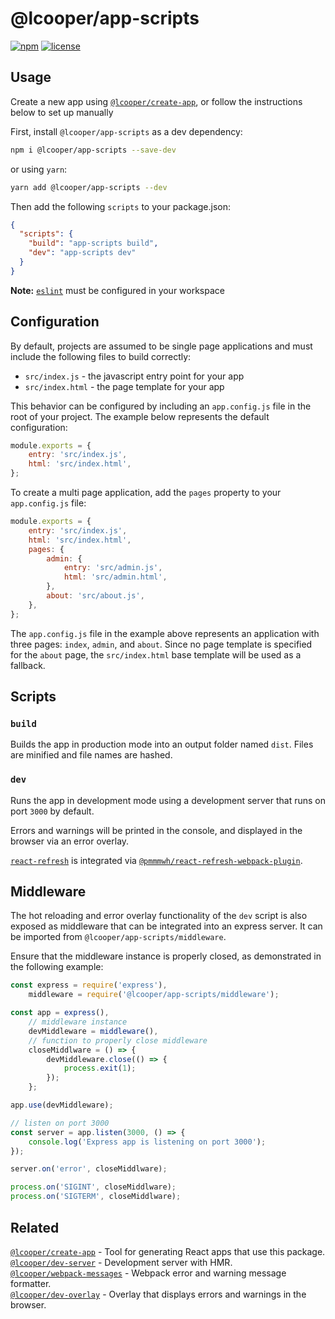 # @lcooper/app-scripts

[![npm][npm-badge]][npm-link]
[![license][license-badge]][license-link]

## Usage

Create a new app using [`@lcooper/create-app`](https://www.npmjs.com/package/@lcooper/create-app), or follow the instructions below to set up manually

First, install `@lcooper/app-scripts` as a dev dependency:

```bash
npm i @lcooper/app-scripts --save-dev
```

or using `yarn`:

```bash
yarn add @lcooper/app-scripts --dev
```

Then add the following `scripts` to your package.json:

```json
{
  "scripts": {
    "build": "app-scripts build",
    "dev": "app-scripts dev"
  }
}
```

**Note:** [`eslint`](https://eslint.org/) must be configured in your workspace

## Configuration

By default, projects are assumed to be single page applications and must include the following files to build correctly:

 * `src/index.js` - the javascript entry point for your app
 * `src/index.html` - the page template for your app

This behavior can be configured by including an `app.config.js` file in the root of your project. The example below represents the default configuration:

```js
module.exports = {
    entry: 'src/index.js',
    html: 'src/index.html',
};
```

To create a multi page application, add the `pages` property to your `app.config.js` file:

```js
module.exports = {
    entry: 'src/index.js',
    html: 'src/index.html',
    pages: {
        admin: {
            entry: 'src/admin.js',
            html: 'src/admin.html',
        },
        about: 'src/about.js',
    },
};
```

The `app.config.js` file in the example above represents an application with three pages: `index`, `admin`, and `about`. Since no page template is specified for the `about` page, the `src/index.html` base template will be used as a fallback.

## Scripts

### `build`

Builds the app in production mode into an output folder named `dist`. Files are minified and file names are hashed.

### `dev`

Runs the app in development mode using a development server that runs on port `3000` by default. 

Errors and warnings will be printed in the console, and displayed in the browser via an error overlay.

[`react-refresh`](https://www.npmjs.com/package/react-refresh) is integrated via [`@pmmmwh/react-refresh-webpack-plugin`](https://www.npmjs.com/package/@pmmmwh/react-refresh-webpack-plugin).

## Middleware

The hot reloading and error overlay functionality of the `dev` script is also exposed as middleware that can be integrated into an express server. It can be imported from `@lcooper/app-scripts/middleware`. 

Ensure that the middleware instance is properly closed, as demonstrated in the following example:

```js
const express = require('express'),
    middleware = require('@lcooper/app-scripts/middleware');

const app = express(),
    // middleware instance
    devMiddleware = middleware(),
    // function to properly close middleware
    closeMiddlware = () => {
        devMiddleware.close(() => {
            process.exit(1);
        });
    };

app.use(devMiddleware);

// listen on port 3000
const server = app.listen(3000, () => {
    console.log('Express app is listening on port 3000');
});

server.on('error', closeMiddlware);

process.on('SIGINT', closeMiddlware);
process.on('SIGTERM', closeMiddlware);
```

## Related

[`@lcooper/create-app`](https://www.npmjs.com/package/@lcooper/create-app) - Tool for generating React apps that use this package.\
[`@lcooper/dev-server`](https://www.npmjs.com/package/@lcooper/dev-server) - Development server with HMR.\
[`@lcooper/webpack-messages`](https://www.npmjs.com/package/@lcooper/webpack-messages) - Webpack error and warning message formatter.\
[`@lcooper/dev-overlay`](https://www.npmjs.com/package/@lcooper/dev-overlay) - Overlay that displays errors and warnings in the browser.

[npm-link]: https://www.npmjs.com/package/@lcooper/app-scripts
[npm-badge]: https://img.shields.io/npm/v/@lcooper/app-scripts?logo=npm&style=for-the-badge
[license-link]: LICENSE
[license-badge]: https://img.shields.io/npm/l/@lcooper/app-scripts?color=brightgreen&style=for-the-badge